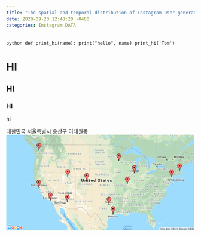 ```yaml
---
title: "The spatial and temporal distribution of Instagram User generated contents in Iteawon commercial district, Seoul, Korea"
date: 2020-09-20 12:48:28 -0400
categories: Instagram DATA
---
```



​```python
def print_hi(name):
  print("hello", name)
print_hi('Tom')
​```

# HI
## HI
### HI
hi

대한민국 서울특별시 용산구 이태원동
![alt_text](https://github.com/jilijiliji/jilijiliji.github.io/blob/master/스크린샷%202020-07-28%20오후%208.54.33.png)
